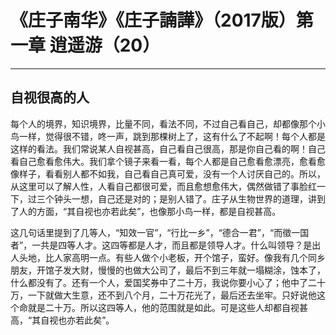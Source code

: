 # 《庄子南华》《庄子諵譁》（2017版）第一章 逍遥游（20）

------

## 自视很高的人

每个人的境界，知识境界，比量不同，看法不同，不过自己看自己，却都像那个小鸟一样，觉得很不错，咚一声，跳到那棵树上了，这有什么了不起啊！每个人都是这样的看法。我们常说某人自视甚高，自己看自己很高，那是你自己看的啊！自己看自己愈看愈伟大。我们拿个镜子来看一看，每个人都是自己愈看愈漂亮，愈看愈像样子，看看别人都不如我，自己看自己真可爱，没有一个人讨厌自己的。所以，从这里可以了解人性，人看自己都很可爱，而且愈想愈伟大，偶然做错了事脸红一下，过三个钟头一想，自己还是对的；是别人错了。庄子从生物世界的道理，讲到了人的方面，“其自视也亦若此矣”，也像那小鸟一样，都是自视甚高。

这几句话里提到了几等人，“知效一官”，“行比一乡”，“德合一君”，“而徵一国者”，一共是四等人才。这四等都是人才，而且都是领导人才。什么叫领导？是出人头地，比人家高明一点。有些人做个小老板，开个馆子，蛮好。像我有几个同乡朋友，开馆子发大财，慢慢的也做大公司了，最后不到三年就一塌糊涂，蚀本了，什么都没有了。还有一个人，爱国奖券中了二十万，我说你要小心了；他中了二十万，一下就做大生意，还不到八个月，二十万花光了，最后还去坐牢。只好说他这个命就是二十万。所以这四等人，他的范围就是如此。可是这些人却都自视甚高，“其自视也亦若此矣”。